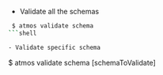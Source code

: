 - Validate all the schemas

```bash
 $ atmos validate schema
```shell

- Validate specific schema

```
 $ atmos validate schema [schemaToValidate]
```shell
